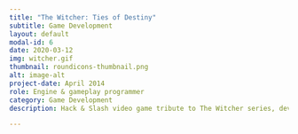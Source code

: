 ```yaml
---
title: "The Witcher: Ties of Destiny"
subtitle: Game Development
layout: default
modal-id: 6
date: 2020-03-12
img: witcher.gif
thumbnail: roundicons-thumbnail.png
alt: image-alt
project-date: April 2014
role: Engine & gameplay programmer
category: Game Development
description: Hack & Slash video game tribute to The Witcher series, developed in C++ and Lua by a whole class of students in third course (30 people) with our own engine.

---
```

